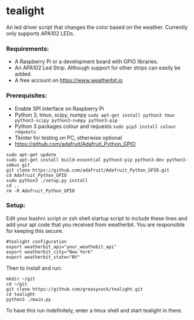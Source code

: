 # tealight
An led driver script that changes the color based on the weather. Currently only supports APA102 LEDs.

### Requirements:

* A Raspberry Pi or a development board with GPIO libraries.
* An APA102 Led Strip. Although support for other strips can easily be added.
* A free account on https://www.weatherbit.io

### Prerequisites:

* Enable SPI interface on Raspberry Pi
* Python 3, tmux, scipy, numpy `sudo apt-get install python3 tmux python3-scipy python3-numpy python3-pip`
* Python 3 packages colour and requests `sudo pip3 install colour requests`
* Tkinter for testing on PC, otherwise optional
* https://github.com/adafruit/Adafruit_Python_GPIO
```
sudo apt-get update
sudo apt-get install build-essential python3-pip python3-dev python3-smbus git
git clone https://github.com/adafruit/Adafruit_Python_GPIO.git
cd Adafruit_Python_GPIO
sudo python3 ./setup.py install
cd ..
rm -R Adafruit_Python_GPIO
```

### Setup:

Edit your bashrc script or zsh shell startup script to include these lines and add your api code that you received from weatherbit. You are responsible for keeping this secure.
```
#tealight configuration
export weatherbit_api="your_weathebit_api"
export weatherbit_city="New York"
export weatherbit_state="NY"
```
Then to install and run:
 ```
mkdir ~/git
cd ~/git
git clone https://github.com/greasysock/tealight.git
cd tealight
python3 ./main.py
```
To have this run indefinitely, enter a tmux shell and start tealight in there.
